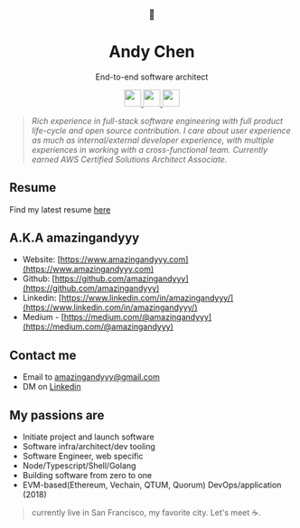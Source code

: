 <h3 align="center">
🦄
</h3>
<h1 align="center">
Andy Chen
</h1>
<p align="center">
End-to-end software architect
</p>

<p align="center">
   <a href="https://www.amazingandyyy.com">
      <img styles="margin: 10px" height="30px" src="https://encrypted-tbn0.gstatic.com/images?q=tbn%3AANd9GcQMT8Cjhrp7e7pmTWbyLds7Sm9Z0BIgdoD-iQCaL8Xqqcl1yIsY" />
   </a>
   <a href="https://github.com/amazingandyyy">
      <img styles="margin: 10px" height="30px" src="https://camo.githubusercontent.com/7710b43d0476b6f6d4b4b2865e35c108f69991f3/68747470733a2f2f7777772e69636f6e66696e6465722e636f6d2f646174612f69636f6e732f6f637469636f6e732f313032342f6d61726b2d6769746875622d3235362e706e67" />
   </a>
   <a href="https://www.linkedin.com/in/amazingandyyy">
      <img styles="margin: 10px" height="30px" src="https://img.freepik.com/free-icon/linkedin-logo-with-rounded-corners_318-9541.jpg?size=338&ext=jpg" />
   </a>
</p>

> *Rich experience in full-stack software engineering with full product life-cycle and open source contribution. I care about user experience as much as internal/external developer experience, with multiple experiences in working with a cross-functional team. Currently earned AWS Certified Solutions Architect Associate.*

## Resume

Find my latest resume [here](https://amazingandyyy.com/resume/Andy_Chen_Resume_2020.pdf)

## A.K.A **amazingandyyy**
- Website: [https://www.amazingandyyy.com](https://www.amazingandyyy.com)
- Github: [https://github.com/amazingandyyy](https://github.com/amazingandyyy)
- Linkedin: [https://www.linkedin.com/in/amazingandyyy/](https://www.linkedin.com/in/amazingandyyy/)
- Medium - [https://medium.com/@amazingandyyy](https://medium.com/@amazingandyyy)

## Contact me
- Email to amazingandyyy@gmail.com
- DM on [Linkedin](https://www.linkedin.com/in/amazingandyyy)

## My passions are
- Initiate project and launch software
- Software infra/architect/dev tooling
- Software Engineer, web specific
- Node/Typescript/Shell/Golang
- Building software from zero to one
- EVM-based(Ethereum, Vechain, QTUM, Quorum) DevOps/application (2018)

> currently live in San Francisco, my favorite city. 
> Let's meet ☕.
